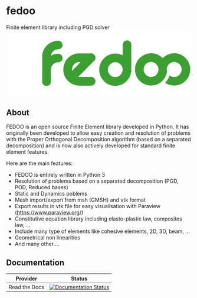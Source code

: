 # fedoo
Finite element library including PGD solver
[![FEDOO Logo](https://github.com/3MAH/fedoo/blob/master/fedOOLogos.png)](https://github.com/3MAH/fedoo)

About
-----

FEDOO is an open source Finite Element library developed in Python. It has originally been developed to allow easy creation and resolution of problems with the Proper Orthogonal Decomposition algorithm (based on a separated decomposition) and is now also actively developed for standard finite element features.

Here are the main features:

- FEDOO is entirely written in Python 3
- Resolution of problems based on a separated decomposition (PGD, POD, Reduced bases)
- Static and Dynamics poblems
- Mesh import/export from msh (GMSH) and vtk format
- Export results in vtk file for easy visualisation with Paraview (https://www.paraview.org/)
- Constitutive equation library including elasto-plastic law, composites law, ...
- Include many type of elements like cohesive elements, 2D, 3D, beam, ...
- Geometrical non linearities
- And many other....

Documentation
--------------
Provider      | Status
--------      | ------
Read the Docs | [![Documentation Status](https://readthedocs.org/projects/fedoo/badge/?version=latest)](https://fedoo.readthedocs.io/en/latest/?badge=latest)
